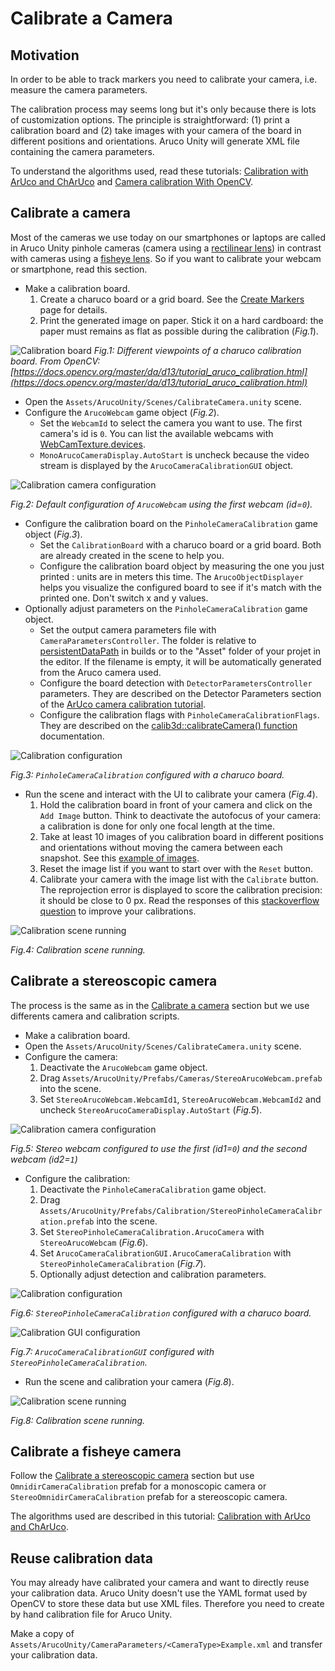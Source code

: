 # Calibrate a Camera

## Motivation

In order to be able to track markers you need to calibrate your camera, i.e. measure the camera parameters.

The calibration process may seems long but it's only because there is lots of customization options. The principle is straightforward: (1) print a calibration board and (2) take images with your camera of the board in different positions and orientations. Aruco Unity will generate XML file containing the camera parameters.

To understand the algorithms used, read these tutorials: [Calibration with ArUco and ChArUco](https://docs.opencv.org/master/da/d13/tutorial_aruco_calibration.html) and [Camera calibration With OpenCV](https://docs.opencv.org/master/d4/d94/tutorial_camera_calibration.html).

## Calibrate a camera

Most of the cameras we use today on our smartphones or laptops are called in Aruco Unity pinhole cameras (camera using a [rectilinear lens](https://en.wikipedia.org/wiki/Rectilinear_lens)) in contrast with cameras using a [fisheye lens](https://en.wikipedia.org/wiki/Fisheye_lens). So if you want to calibrate your webcam or smartphone, read this section.

- Make a calibration board.
  1. Create a charuco board or a grid board. See the [Create Markers](create-markers.html) page for details.
  2. Print the generated image on paper. Stick it on a hard cardboard: the paper must remains as flat as possible during the calibration (*Fig.1*).

![Calibration board](https://docs.opencv.org/master/charucocalibration.png)
*Fig.1: Different viewpoints of a charuco calibration board. From OpenCV: [https://docs.opencv.org/master/da/d13/tutorial_aruco_calibration.html](https://docs.opencv.org/master/da/d13/tutorial_aruco_calibration.html)*

- Open the `Assets/ArucoUnity/Scenes/CalibrateCamera.unity` scene.
- Configure the `ArucoWebcam` game object (*Fig.2*).
  - Set the `WebcamId` to select the camera you want to use. The first camera's id is `0`. You can list the available webcams with [WebCamTexture.devices](https://docs.unity3d.com/ScriptReference/WebCamTexture-devices.html).
  - `MonoArucoCameraDisplay.AutoStart` is uncheck because the video stream is displayed by the `ArucoCameraCalibrationGUI` object.

![Calibration camera configuration](../images/calibration_aruco_webcam.jpg)

*Fig.2: Default configuration of `ArucoWebcam` using the first webcam (id=`0`).*

- Configure the calibration board on the `PinholeCameraCalibration` game object (*Fig.3*).
  - Set the `CalibrationBoard` with a charuco board or a grid board. Both are already created in the scene to help you.
  - Configure the calibration board object by measuring the one you just printed : units are in meters this time. The `ArucoObjectDisplayer` helps you visualize the configured board to see if it's match with the printed one. Don't switch x and y values.
- Optionally adjust parameters on the `PinholeCameraCalibration` game object.
  - Set the output camera parameters file with `CameraParametersController`. The folder is relative to [persistentDataPath](https://docs.unity3d.com/ScriptReference/Application-persistentDataPath.html) in builds or to the "Asset" folder of your projet in the editor. If the filename is empty, it will be automatically generated from the Aruco camera used.
  - Configure the board detection with `DetectorParametersController` parameters. They are described on the Detector Parameters section of the [ArUco camera calibration tutorial](https://docs.opencv.org/master/d5/dae/tutorial_aruco_detection.html).
  - Configure the calibration flags with `PinholeCameraCalibrationFlags`. They are described on the [calib3d::calibrateCamera() function](https://docs.opencv.org/master/d9/d0c/group__calib3d.html#ga3207604e4b1a1758aa66acb6ed5aa65d) documentation.

![Calibration configuration](../images/calibration_pinhole_camera.jpg)

*Fig.3: `PinholeCameraCalibration` configured with a charuco board.*

- Run the scene and interact with the UI to calibrate your camera (*Fig.4*).
  1. Hold the calibration board in front of your camera and click on the `Add Image` button. Think to deactivate the autofocus of your camera: a calibration is done for only one focal length at the time.
  2. Take at least 10 images of you calibration board in different positions and orientations without moving the camera between each snapshot. See this [example of images](https://upload.wikimedia.org/wikipedia/commons/0/05/Multiple_chessboard_views.png).
  3. Reset the image list if you want to start over with the `Reset` button.
  4. Calibrate your camera with the image list with the `Calibrate` button. The reprojection error is displayed to score the calibration precision: it should be close to 0 px. Read the responses of this [stackoverflow question](https://stackoverflow.com/q/12794876) to improve your calibrations.

![Calibration scene running](../images/calibration_running.jpg)

*Fig.4: Calibration scene running.*

## Calibrate a stereoscopic camera

The process is the same as in the [Calibrate a camera](#calibrate-a-camera-1) section but we use differents camera and calibration scripts.

- Make a calibration board.
- Open the `Assets/ArucoUnity/Scenes/CalibrateCamera.unity` scene.
- Configure the camera:
   1. Deactivate the `ArucoWebcam` game object.
   2. Drag `Assets/ArucoUnity/Prefabs/Cameras/StereoArucoWebcam.prefab` into the scene.
   3. Set `StereoArucoWebcam.WebcamId1`, `StereoArucoWebcam.WebcamId2` and uncheck `StereoArucoCameraDisplay.AutoStart` (*Fig.5*).

![Calibration camera configuration](../images/stereo_calibration_aruco_webcam.jpg)

*Fig.5: Stereo webcam configured to use the first (id1=`0`) and the second webcam (id2=`1`)*

- Configure the calibration:
  1. Deactivate the `PinholeCameraCalibration` game object.
  2. Drag `Assets/ArucoUnity/Prefabs/Calibration/StereoPinholeCameraCalibration.prefab` into the scene.
  3. Set `StereoPinholeCameraCalibration.ArucoCamera` with `StereoArucoWebcam` (*Fig.6*).
  4. Set `ArucoCameraCalibrationGUI.ArucoCameraCalibration` with `StereoPinholeCameraCalibration` (*Fig.7*).
  5. Optionally adjust detection and calibration parameters.

![Calibration configuration](../images/stereo_calibration_pinhole_camera.jpg)

*Fig.6: `StereoPinholeCameraCalibration` configured with a charuco board.*

![Calibration GUI configuration](../images/stereo_calibration_gui.jpg)

*Fig.7: `ArucoCameraCalibrationGUI` configured with `StereoPinholeCameraCalibration`.*

- Run the scene and calibration your camera (*Fig.8*).

![Calibration scene running](../images/stereo_calibration_running.jpg)

*Fig.8: Calibration scene running.*

## Calibrate a fisheye camera

Follow the [Calibrate a stereoscopic camera](#calibrate-a-stereoscopic-camera) section but use `OmnidirCameraCalibration` prefab for a monoscopic camera or `StereoOmnidirCameraCalibration` prefab for a stereoscopic camera.

The algorithms used are described in this tutorial: [Calibration with ArUco and ChArUco](https://docs.opencv.org/master/da/d13/tutorial_aruco_calibration.html).

## Reuse calibration data

You may already have calibrated your camera and want to directly reuse your calibration data. Aruco Unity doesn't use the YAML format used by OpenCV to store these data but use XML files. Therefore you need to create by hand calibration file for Aruco Unity.

Make a copy of `Assets/ArucoUnity/CameraParameters/<CameraType>Example.xml` and transfer your calibration data.